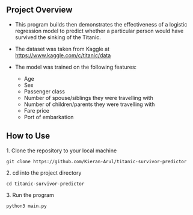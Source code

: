 ## Project Overview

- This program builds then demonstrates the effectiveness of a logistic regression model to predict whether a particular person would have survived the sinking of the Titanic.
- The dataset was taken from Kaggle at https://www.kaggle.com/c/titanic/data

- The model was trained on the following features:
  - Age
  - Sex
  - Passenger class
  - Number of spouse/siblings they were travelling with
  - Number of children/parents they were travelling with
  - Fare price
  - Port of embarkation

## How to Use

1\. Clone the repository to your local machine
	
	git clone https://github.com/Kieran-Arul/titanic-survivor-predictor

2\. cd into the project directory

	cd titanic-survivor-predictor

3\. Run the program

	python3 main.py

